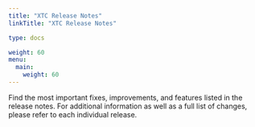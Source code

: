 ```yaml
---
title: "XTC Release Notes"
linkTitle: "XTC Release Notes"

type: docs

weight: 60
menu:
  main:
    weight: 60
---
```


Find the most important fixes, improvements, and features listed in the release notes. For additional information as well as a full list of changes, please refer to each individual release.